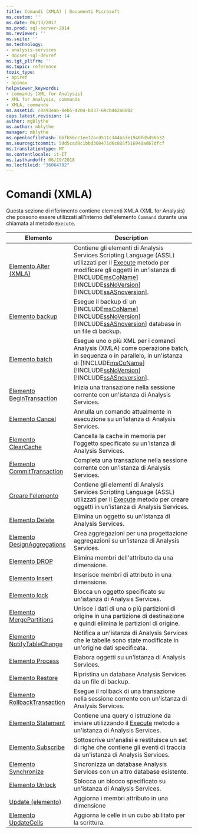 ```yaml
---
title: Comandi (XMLA) | Documenti Microsoft
ms.custom: ''
ms.date: 06/13/2017
ms.prod: sql-server-2014
ms.reviewer: ''
ms.suite: ''
ms.technology:
- analysis-services
- docset-sql-devref
ms.tgt_pltfrm: ''
ms.topic: reference
topic_type:
- apiref
- apinav
helpviewer_keywords:
- commands [XML for Analysis]
- XML for Analysis, commands
- XMLA, commands
ms.assetid: c8a93ea6-8eb5-4204-b037-69cb442a0082
caps.latest.revision: 14
author: mgblythe
ms.author: mblythe
manager: mblythe
ms.openlocfilehash: bbfb56cc1ee12acd511c344ba3e1940fd5d56b32
ms.sourcegitcommit: 5dd5cad0c1bbd308471d6c885f516948ad67dfcf
ms.translationtype: MT
ms.contentlocale: it-IT
ms.lasthandoff: 06/19/2018
ms.locfileid: "36064792"
---
```

# <a name="commands-xmla"></a>Comandi (XMLA)
  Questa sezione di riferimento contiene elementi XMLA (XML for Analysis) che possono essere utilizzati all'interno dell'elemento `Command` durante una chiamata al metodo `Execute`.  
  
|Elemento|Description|  
|-------------|-----------------|  
|[Elemento Alter (XMLA)](alter-element-xmla.md)|Contiene gli elementi di Analysis Services Scripting Language (ASSL) utilizzati per il [Execute](../xml-elements-methods-execute.md) metodo per modificare gli oggetti in un'istanza di [!INCLUDE[msCoName](../../../includes/msconame-md.md)] [!INCLUDE[ssNoVersion](../../../includes/ssnoversion-md.md)] [!INCLUDE[ssASnoversion](../../../includes/ssasnoversion-md.md)].|  
|[Elemento backup](backup-element-xmla.md)|Esegue il backup di un [!INCLUDE[msCoName](../../../includes/msconame-md.md)] [!INCLUDE[ssNoVersion](../../../includes/ssnoversion-md.md)] [!INCLUDE[ssASnoversion](../../../includes/ssasnoversion-md.md)] database in un file di backup.|  
|[Elemento batch](batch-element-xmla.md)|Esegue uno o più XML per i comandi Analysis (XMLA) come operazione batch, in sequenza o in parallelo, in un'istanza di [!INCLUDE[msCoName](../../../includes/msconame-md.md)] [!INCLUDE[ssNoVersion](../../../includes/ssnoversion-md.md)] [!INCLUDE[ssASnoversion](../../../includes/ssasnoversion-md.md)].|  
|[Elemento BeginTransaction](begintransaction-element-xmla.md)|Inizia una transazione nella sessione corrente con un'istanza di Analysis Services.|  
|[Elemento Cancel](cancel-element-xmla.md)|Annulla un comando attualmente in esecuzione su un'istanza di Analysis Services.|  
|[Elemento ClearCache](clearcache-element-xmla.md)|Cancella la cache in memoria per l'oggetto specificato su un'istanza di Analysis Services.|  
|[Elemento CommitTransaction](committransaction-element-xmla.md)|Completa una transazione nella sessione corrente con un’istanza di Analysis Services.|  
|[Creare l'elemento](create-element-xmla.md)|Contiene gli elementi di Analysis Services Scripting Language (ASSL) utilizzati per il [Execute](../xml-elements-methods-execute.md) metodo per creare oggetti in un'istanza di Analysis Services.|  
|[Elemento Delete](delete-element-xmla.md)|Elimina un oggetto su un'istanza di Analysis Services.|  
|[Elemento DesignAggregations](designaggregations-element-xmla.md)|Crea aggregazioni per una progettazione aggregazioni su un’istanza di Analysis Services.|  
|[Elemento DROP](drop-element-xmla.md)|Elimina membri dell'attributo da una dimensione.|  
|[Elemento Insert](insert-element-xmla.md)|Inserisce membri di attributo in una dimensione.|  
|[Elemento lock](lock-element-xmla.md)|Blocca un oggetto specificato su un'istanza di Analysis Services.|  
|[Elemento MergePartitions](mergepartitions-element-xmla.md)|Unisce i dati di una o più partizioni di origine in una partizione di destinazione e quindi elimina le partizioni di origine.|  
|[Elemento NotifyTableChange](notifytablechange-element-xmla.md)|Notifica a un'istanza di Analysis Services che le tabelle sono state modificate in un'origine dati specificata.|  
|[Elemento Process](process-element-xmla.md)|Elabora oggetti su un'istanza di Analysis Services.|  
|[Elemento Restore](restore-element-xmla.md)|Ripristina un database Analysis Services da un file di backup.|  
|[Elemento RollbackTransaction](rollbacktransaction-element-xmla.md)|Esegue il rollback di una transazione nella sessione corrente con un'istanza di Analysis Services.|  
|[Elemento Statement](statement-element-xmla.md)|Contiene una query o istruzione da inviare utilizzando il [Execute](../xml-elements-methods-execute.md) metodo a un'istanza di Analysis Services.|  
|[Elemento Subscribe](subscribe-element-xmla.md)|Sottoscrive un'analisi e restituisce un set di righe che contiene gli eventi di traccia da un'istanza di Analysis Services.|  
|[Elemento Synchronize](synchronize-element-xmla.md)|Sincronizza un database Analysis Services con un altro database esistente.|  
|[Elemento Unlock](unlock-element-xmla.md)|Sblocca un blocco specificato su un'istanza di Analysis Services.|  
|[Update (elemento)](../xml-elements-commands/update-element-xmla.md)|Aggiorna i membri attributo in una dimensione|  
|[Elemento UpdateCells](updatecells-element-xmla.md)|Aggiorna le celle in un cubo abilitato per la scrittura.|  
  
  